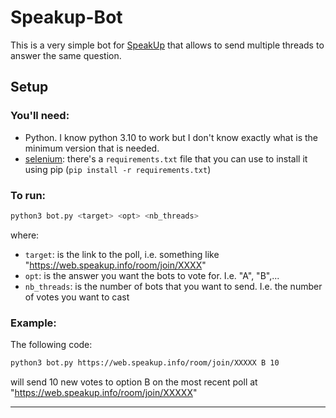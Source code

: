 # Speakup-Bot
This is a very simple bot for [SpeakUp](https://web.speakup.info/home) that allows to send multiple threads to answer the same question.

## Setup

### You'll need:
- Python. I know python 3.10 to work but I don't know exactly what is the minimum version that is needed.
- [selenium](https://www.selenium.dev/): there's a `requirements.txt` file that you can use to install it using pip (`pip install -r requirements.txt`)

### To run:

``` bash
python3 bot.py <target> <opt> <nb_threads>
```

where:
- `target`: is the link to the poll, i.e. something like "https://web.speakup.info/room/join/XXXX"
- `opt`: is the answer you want the bots to vote for. I.e. "A", "B",...
- `nb_threads`: is the number of bots that you want to send. I.e. the number of votes you want to cast

### Example:

The following code:

```bash
python3 bot.py https://web.speakup.info/room/join/XXXXX B 10
```

will send 10 new votes to option B on the most recent poll at "https://web.speakup.info/room/join/XXXXX"

---

